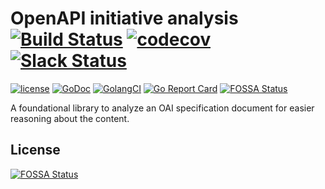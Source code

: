 # OpenAPI initiative analysis [![Build Status](https://travis-ci.org/go-openapi/analysis.svg?branch=master)](https://travis-ci.org/go-openapi/analysis) [![codecov](https://codecov.io/gh/go-openapi/analysis/branch/master/graph/badge.svg)](https://codecov.io/gh/go-openapi/analysis) [![Slack Status](https://slackin.goswagger.io/badge.svg)](https://slackin.goswagger.io)

[![license](http://img.shields.io/badge/license-Apache%20v2-orange.svg)](https://raw.githubusercontent.com/go-openapi/analysis/master/LICENSE)
[![GoDoc](https://godoc.org/github.com/go-openapi/analysis?status.svg)](http://godoc.org/github.com/go-openapi/analysis)
[![GolangCI](https://golangci.com/badges/github.com/go-openapi/analysis.svg)](https://golangci.com)
[![Go Report Card](https://goreportcard.com/badge/github.com/go-openapi/analysis)](https://goreportcard.com/report/github.com/go-openapi/analysis)
[![FOSSA Status](https://app.fossa.io/api/projects/git%2Bgithub.com%2Fchristinegraham%2Fanalysis.svg?type=shield)](https://app.fossa.io/projects/git%2Bgithub.com%2Fchristinegraham%2Fanalysis?ref=badge_shield)


A foundational library to analyze an OAI specification document for easier reasoning about the content.


## License
[![FOSSA Status](https://app.fossa.io/api/projects/git%2Bgithub.com%2Fchristinegraham%2Fanalysis.svg?type=large)](https://app.fossa.io/projects/git%2Bgithub.com%2Fchristinegraham%2Fanalysis?ref=badge_large)